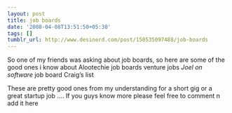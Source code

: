 ```yaml
---
layout: post
title: job boards
date: '2008-04-08T13:51:50+05:30'
tags: []
tumblr_url: http://www.desinerd.com/post/150535097488/job-boards
---
```

So one of my friends was asking about job boards, so here are some of the good ones i know about
Alootechie job boards
venture jobs
*Joel on software* job board
Craig’s list

These are pretty good ones from my understanding for a short gig or a great startup job …. If you guys know more please feel free to comment n add it here
